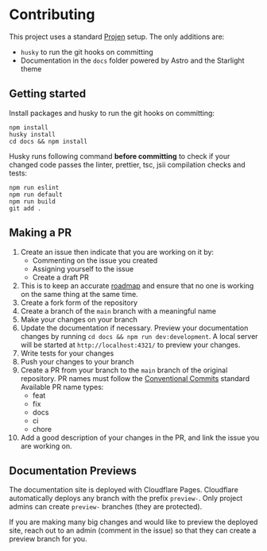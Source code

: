 # Contributing

This project uses a standard [Projen](https://projen.io/) setup. The only additions are:
- `husky` to run the git hooks on committing
- Documentation in the `docs` folder powered by Astro and the Starlight theme

## Getting started

Install packages and husky to run the git hooks on committing:
```
npm install
husky install
cd docs && npm install
```

Husky runs following command **before committing** to check if your changed code passes the linter, prettier, tsc, 
jsii compilation checks and tests:
```
npm run eslint
npm run default
npm run build
git add .
```

## Making a PR

1. Create an issue then indicate that you are working on it by:
    - Commenting on the issue you created
    - Assigning yourself to the issue
    - Create a draft PR
2. This is to keep an accurate [roadmap](https://github.com/orgs/DataChefHQ/projects/4) and ensure that
   no one is working on the same thing at the same time.
3. Create a fork form of the repository
4. Create a branch of the `main` branch with a meaningful name
5. Make your changes on your branch
6. Update the documentation if necessary. Preview your documentation changes by running 
   `cd docs && npm run dev:development`. A local server will be started at `http://localhost:4321/` to preview your
    changes.
7. Write tests for your changes
8. Push your changes to your branch
9. Create a PR from your branch to the `main` branch of the original repository. PR names must follow the
[Conventional Commits](https://gist.github.com/Zekfad/f51cb06ac76e2457f11c80ed705c95a3) standard
    Available PR name types:
    - feat
    - fix
    - docs
    - ci
    - chore
10. Add a good description of your changes in the PR, and link the issue you are working on.

## Documentation Previews

The documentation site is deployed with Cloudflare Pages. Cloudflare automatically deploys any branch with the prefix 
`preview-`. Only project admins can create `preview-` branches (they are protected).

If you are making many big changes and would like to preview the deployed site, reach out to an admin (comment in the
issue) so that they can create a preview branch for you.

